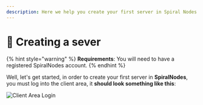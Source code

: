 ```yaml
---
description: Here we help you create your first server in Spiral Nodes! 🌑
---
```


# 👀 Creating a sever

{% hint style="warning" %}
**Requirements**: You will need to have a registered SpiralNodes account.
{% endhint %}

Well, let's get started, in order to create your first server in **SpiralNodes**, you must log into the client area, it **should look something like this**:

![Client Area Login](https://i.ibb.co/vjG3DpD/login.png)
